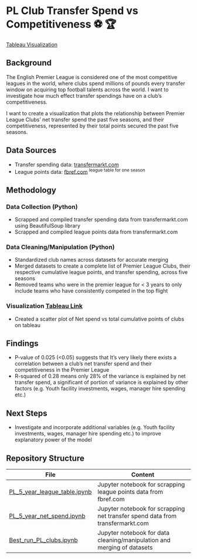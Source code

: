 # PL Club Transfer Spend vs Competitiveness ⚽ 🏆

[Tableau Visualization](https://public.tableau.com/views/PremierLeague2020-2024/Dashboard1?:language=en-US&:sid=&:redirect=auth&:display_count=n&:origin=viz_share_link)

## Background
The English Premier League is considered one of the most competitive leagues in the world, where clubs spend millions of pounds every transfer window on acquiring top football talents across the world. I want to investigate how much effect transfer spendings have on a club’s competitiveness. 

I want to create a visualization that plots the relationship between Premier League Clubs’ net transfer spend the past five seasons, and their competitiveness, represented by their total points secured the past five seasons.

## Data Sources
-	Transfer spending data: [transfermarkt.com](https://www.transfermarkt.us/premier-league/fuenfjahresvergleich/wettbewerb/GB1)
-	League points data: [fbref.com](https://fbref.com/en/comps/9/2020-2021/2020-2021-Premier-League-Stats) <sup>league table for one season</sup>

## Methodology

### Data Collection (Python)
- Scrapped and compiled transfer spending data from transfermarkt.com using BeautifulSoup library
- Scrapped and compiled league points data from transfermarkt.com

### Data Cleaning/Manipulation (Python)
-	Standardized club names across datasets for accurate merging
-	Merged datasets to create a complete list of Premier League Clubs, their respective cumulative league points, and transfer spending, across five seasons
-	Removed teams who were in the premier league for < 3 years to only include teams who have consistently competed in the top flight

### Visualization [Tableau Link](https://public.tableau.com/views/PremierLeague2020-2024/Dashboard1?:language=en-US&:sid=&:redirect=auth&:display_count=n&:origin=viz_share_link)
-	Created a scatter plot of Net spend vs total cumulative points of clubs on tableau

## Findings
-	P-value of 0.025 (<0.05) suggests that It’s very likely there exists a correlation between a club’s net transfer spend and their competitiveness in the Premier League
-	R-squared of 0.28 means only 28% of the variance is explained by net transfer spend, a significant of portion of variance is explained by other factors (e.g. Youth facility investments, wages, manager hire spending etc.)

## Next Steps
-	Investigate and incorporate additional variables (e.g. Youth facility investments, wages, manager hire spending etc.) to improve explanatory power of the model

## Repository Structure

| File | Content |
| ------ | ------ |
| [PL_5_year_league_table.ipynb](PL_5_year_league_table.ipynb) | Jupyter notebook for scrapping league points data from fbref.com |
| [PL_5_year_net_spend.ipynb](PL_5_year_net_spend.ipynb) | Jupyter notebook for scrapping net transfer spend data from transfermarkt.com |
| [Best_run_PL_clubs.ipynb](Best_run_PL_clubs.ipynb) | Jupyter notebook for data cleaning/manipulation and merging of datasets |








